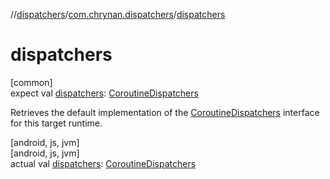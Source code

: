 //[dispatchers](../../index.md)/[com.chrynan.dispatchers](index.md)/[dispatchers](dispatchers.md)

# dispatchers

[common]\
expect val [dispatchers](dispatchers.md): [CoroutineDispatchers](-coroutine-dispatchers/index.md)

Retrieves the default implementation of the [CoroutineDispatchers](-coroutine-dispatchers/index.md) interface for this target runtime.

[android, js, jvm]\
[android, js, jvm]\
actual val [dispatchers](dispatchers.md): [CoroutineDispatchers](../../../dispatchers/dispatchers/com.chrynan.dispatchers/-coroutine-dispatchers/index.md)
